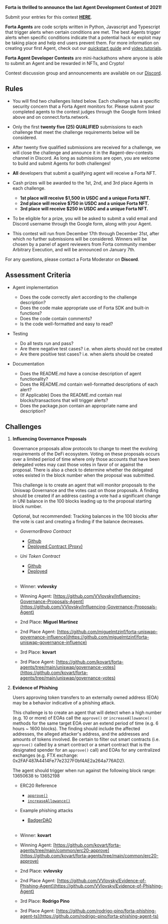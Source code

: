 **Forta is thrilled to announce the last Agent Development Contest of 2021!**

Submit your entries for this contest [**HERE**](https://docs.google.com/forms/d/e/1FAIpQLSea63sMHQA7rlBOssTxRRrRtTMK48Texj_K4H2ohYkVsugjPA/viewform).

**Forta Agents** are code scripts written in Python, Javascript and Typescript that trigger alerts when certain
conditions are met. The best Agents trigger alerts when specific conditions indicate that a potential hack or exploit may be taking place and help end users prevent them. For more information on creating your first Agent, check out our [quickstart guide](https://docs.forta.network/en/latest/quickstart/) and [video tutorials](https://docs.forta.network/en/latest/tutorials/).

**Forta Agent Developer Contests** are mini-hackathons where anyone is able to submit an Agent and be rewarded in NFTs, and Crypto!

Contest discussion group and announcements are available on our [Discord](https://discord.gg/rsc55DqcCy).

## Rules

- You will find two challenges listed below. Each challenge has a specific security concern that a Forta Agent monitors for. Please submit your completed agents to the contest judges through the Google form linked above and on connect.forta.network.

- Only the first **twenty five (25) QUALIFIED** submissions to each challenge that meet the challenge requirements below will be considered.

- After twenty five qualified submissions are received for a challenge, we will close the challenge and announce it in the #agent-dev-contests channel in Discord. As long as submissions are open, you are welcome to build and submit Agents for both challenges!

- **All** developers that submit a qualifying agent will receive a Forta NFT.

- Cash prizes will be awarded to the 1st, 2nd, and 3rd place Agents in each challenge.
    - **1st place will receive $1,500 in USDC and a unique Forta NFT.**
    - **2nd place will receive $750 in USDC and a unique Forta NFT.**
    - **3rd place will receive $250 in USDC and a unique Forta NFT.**

- To be eligible for a prize, you will be asked to submit a valid email and Discord username through the Google form, along with your Agent.

- This contest will run from December 17th through December 31st, after which no further submissions will be considered. Winners will be chosen by a panel of agent reviewers from Forta community member Arbitrary Execution, and will be announced on January 7th.

For any questions, please contact a Forta Moderator on **Discord**.

## Assessment Criteria

- Agent implementation
    - Does the code correctly alert according to the challenge description?
    - Does the code make appropriate use of Forta SDK and built-in functions?
    - Does the code contain comments?
    - Is the code well-formatted and easy to read?

- Testing
    - Do all tests run and pass?
    - Are there negative test cases? i.e. when alerts should not be created
    - Are there positive test cases? i.e. when alerts should be created

- Documentation
    - Does the README.md have a concise description of agent functionality?
    - Does the README.md contain well-formatted descriptions of each alert?
    - (If Applicable) Does the README.md contain real blocks/transactions that will trigger alerts?
    - Does the package.json contain an appropriate name and description?

## Challenges

1. **Influencing Governance Proposals**

    Governance proposals allow protocols to change to meet the evolving requirements of the DeFi ecosystem. Voting on these proposals occurs over a limited period of time where only those accounts that have been delegated votes may cast those votes in favor of or against the proposal. There is also a check to determine whether the delegated votes existed in the block number when the proposal was submitted.

    This challenge is to create an agent that will monitor proposals to the Uniswap Governance and the votes cast on those proposals. A finding should be created if an address casting a vote had a significant change in UNI balance in the 100 blocks leading up to the proposal starting block number. 

    Optional, but recommended: Tracking balances in the 100 blocks after the vote is cast and creating a finding if the balance decreases.

    - *GovernorBravo Contract*
        - [Github](https://github.com/gettty/uniswap-gov/blob/main/contracts/GovernorBravoDelegate.sol)
        - [Deployed Contract (Proxy)](https://etherscan.io/address/0x408ED6354d4973f66138C91495F2f2FCbd8724C3)

    - *Uni Token Contract*
        - [Github](https://github.com/Uniswap/governance/blob/master/contracts/Uni.sol)
        - [Deployed](https://etherscan.io/address/0x1f9840a85d5af5bf1d1762f925bdaddc4201f984)
<br/><br/>
    - Winner: **vvlovsky**
    - Winning Agent: [https://github.com/VVlovsky/Influencing-Governance-Proposals-Agent](https://github.com/VVlovsky/Influencing-Governance-Proposals-Agent)
    - 2nd Place: **Miguel Martinez**
    - 2nd Place Agent: [https://github.com/miguelmtzinf/forta-uniswap-governance-influence](https://github.com/miguelmtzinf/forta-uniswap-governance-influence)
    - 3rd Place: **kovart**
    - 3rd Place Agent: [https://github.com/kovart/forta-agents/tree/main/uniswap/governance-votes](https://github.com/kovart/forta-agents/tree/main/uniswap/governance-votes)

2. **Evidence of Phishing**
   
    Users approving token transfers to an externally owned address (EOA) may be a behavior indicative of a phishing attack.
    
    This challenge is to create an agent that will detect when a high number (e.g. 10 or more) of EOAs call the `approve()` or `increaseAllowance()` methods for the same target EOA over an extend period of time (e.g. 6 hours ~ 1600 blocks). The finding should include the affected addresses, the alleged attacker's address, and the addresses and amounts of tokens involved. Be certain to filter out smart contracts (i.e. `approve()` called by a smart contract or a smart contract that is the designated spender for an `approve()` call) and EOAs for any centralized exchanges (e.g. FTX exchange: 0x2FAF487A4414Fe77e2327F0bf4AE2a264a776AD2).
    
    The agent should trigger when run against the following block range: 13650638 to 13652198
    
    - ERC20 Reference
        - [`approve()`](https://docs.openzeppelin.com/contracts/4.x/api/token/erc20#IERC20-approve-address-uint256-)
        - [`increaseAllowance()`](https://docs.openzeppelin.com/contracts/4.x/api/token/erc20#ERC20-increaseAllowance-address-uint256-)

    - Example phishing attacks
        - [BadgerDAO](https://rekt.news/badger-rekt/)
<br/><br/>
    - Winner: **kovart**
    - Winning Agent: [https://github.com/kovart/forta-agents/tree/main/common/erc20-approve](https://github.com/kovart/forta-agents/tree/main/common/erc20-approve)
    - 2nd Place: **vvlovsky**
    - 2nd Place Agent: [https://github.com/VVlovsky/Evidence-of-Phishing-Agent](https://github.com/VVlovsky/Evidence-of-Phishing-Agent)
    - 3rd Place: **Rodrigo Pino**
    - 3rd Place Agent: [https://github.com/rodrigo-pino/forta-phishing-agent-ts](https://github.com/rodrigo-pino/forta-phishing-agent-ts)
